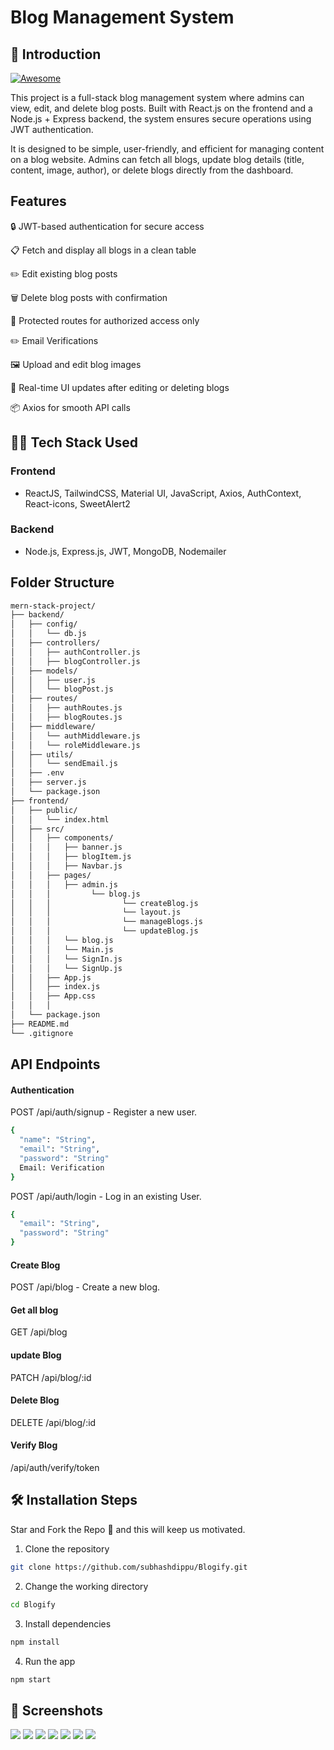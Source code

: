 # Blog Management System

## 📌 Introduction

[![Awesome](https://awesome.re/badge.svg)](https://awesome.re)

This project is a full-stack blog management system where admins can view, edit, and delete blog posts. Built with React.js on the frontend and a Node.js + Express backend, the system ensures secure operations using JWT authentication.

It is designed to be simple, user-friendly, and efficient for managing content on a blog website. Admins can fetch all blogs, update blog details (title, content, image, author), or delete blogs directly from the dashboard.

## Features

🔒 JWT-based authentication for secure access

📋 Fetch and display all blogs in a clean table

✏️ Edit existing blog posts

🗑️ Delete blog posts with confirmation

🚀 Protected routes for authorized access only

✏️ Email Verifications

🖼️ Upload and edit blog images

🔄 Real-time UI updates after editing or deleting blogs

📦 Axios for smooth API calls

## 👨‍💻 Tech Stack Used

### Frontend

- ReactJS, TailwindCSS, Material UI, JavaScript, Axios, AuthContext, React-icons, SweetAlert2

### Backend

- Node.js, Express.js, JWT, MongoDB, Nodemailer

## Folder Structure

```bash
mern-stack-project/
├── backend/
│   ├── config/
│   │   └── db.js
│   ├── controllers/
│   │   ├── authController.js
│   │   ├── blogController.js
│   ├── models/
│   │   ├── user.js
│   │   └── blogPost.js
│   ├── routes/
│   │   ├── authRoutes.js
│   │   ├── blogRoutes.js
│   ├── middleware/
│   │   └── authMiddleware.js
│   │   └── roleMiddleware.js
│   ├── utils/
│   │   └── sendEmail.js
│   ├── .env
│   ├── server.js
│   └── package.json
├── frontend/
│   ├── public/
│   │   └── index.html
│   ├── src/
│   │   ├── components/
│   │   │   ├── banner.js
│   │   │   ├── blogItem.js
│   │   │   ├── Navbar.js
│   │   ├── pages/
│   │   │   ├── admin.js
│   │   │         └── blog.js
│   │   │                └── createBlog.js
│   │   │                └── layout.js
│   │   │                └── manageBlogs.js
│   │   │                └── updateBlog.js
│   │   │   └── blog.js
│   │   │   └── Main.js
│   │   │   └── SignIn.js
│   │   │   └── SignUp.js
│   │   ├── App.js
│   │   ├── index.js
│   │   ├── App.css
│   │   │
│   └── package.json
├── README.md
└── .gitignore

```

## API Endpoints

#### Authentication

POST /api/auth/signup - Register a new user.

```bash
{
  "name": "String",
  "email": "String",
  "password": "String"
  Email: Verification
}
```

POST /api/auth/login - Log in an existing User.

```bash
{
  "email": "String",
  "password": "String"
}
```

#### Create Blog

POST /api/blog - Create a new blog.

#### Get all blog

GET /api/blog

#### update Blog

PATCH /api/blog/:id

#### Delete Blog

DELETE /api/blog/:id

#### Verify Blog

/api/auth/verify/token

## 🛠️ Installation Steps

Star and Fork the Repo 🌟 and this will keep us motivated.

1. Clone the repository

```bash
git clone https://github.com/subhashdippu/Blogify.git
```

2. Change the working directory

```bash
cd Blogify
```

3. Install dependencies

```bash
npm install
```

4. Run the app

```bash
npm start
```



## 📸 Screenshots

<img src='./Frontend/src/images/Screenshot1.png'>
<img src='./Frontend/src/images/Screenshot2.png'>
<img src='./Frontend/src/images/Screenshot2.png'>
<img src='./Frontend/src/images/Screenshot4.png'>
<img src='./Frontend/src/images/Screenshot5.png'>
<img src='./Frontend/src/images/Screenshot6.png'>
<img src='./Frontend/src/images/Screenshot7.png'>
